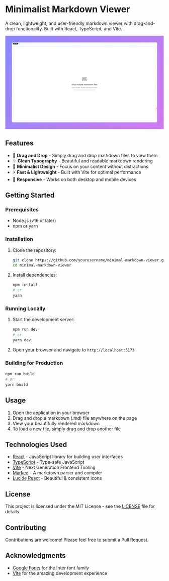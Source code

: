# Minimalist Markdown Viewer

A clean, lightweight, and user-friendly markdown viewer with drag-and-drop functionality. Built with React, TypeScript, and Vite.

![Screenshot](screenshot.png)

## Features

- 🚀 **Drag and Drop** - Simply drag and drop markdown files to view them
- ✨ **Clean Typography** - Beautiful and readable markdown rendering
- 🎨 **Minimalist Design** - Focus on your content without distractions
- ⚡ **Fast & Lightweight** - Built with Vite for optimal performance
- 📱 **Responsive** - Works on both desktop and mobile devices

## Getting Started

### Prerequisites

- Node.js (v16 or later)
- npm or yarn

### Installation

1. Clone the repository:
   ```bash
   git clone https://github.com/yourusername/minimal-markdown-viewer.git
   cd minimal-markdown-viewer
   ```

2. Install dependencies:
   ```bash
   npm install
   # or
   yarn
   ```

### Running Locally

1. Start the development server:
   ```bash
   npm run dev
   # or
   yarn dev
   ```

2. Open your browser and navigate to `http://localhost:5173`

### Building for Production

```bash
npm run build
# or
yarn build
```

## Usage

1. Open the application in your browser
2. Drag and drop a markdown (.md) file anywhere on the page
3. View your beautifully rendered markdown
4. To load a new file, simply drag and drop another file

## Technologies Used

- [React](https://reactjs.org/) - JavaScript library for building user interfaces
- [TypeScript](https://www.typescriptlang.org/) - Type-safe JavaScript
- [Vite](https://vitejs.dev/) - Next Generation Frontend Tooling
- [Marked](https://marked.js.org/) - A markdown parser and compiler
- [Lucide React](https://lucide.dev/) - Beautiful & consistent icons

## License

This project is licensed under the MIT License - see the [LICENSE](LICENSE) file for details.

## Contributing

Contributions are welcome! Please feel free to submit a Pull Request.

## Acknowledgments

- [Google Fonts](https://fonts.google.com/) for the Inter font family
- [Vite](https://vitejs.dev/) for the amazing development experience

